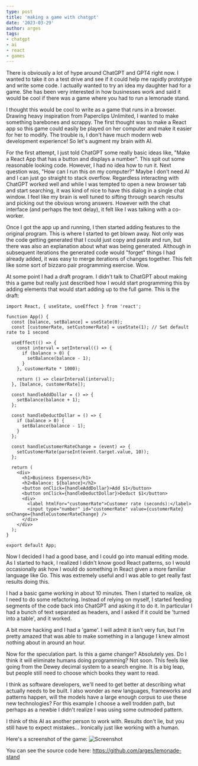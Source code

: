 ```yaml
---
type: post
title: 'making a game with chatgpt'
date: '2023-03-29'
author: arges
tags:
- chatgpt
- ai
- react
- games
---
```


There is obviously a lot of hype around ChatGPT and GPT4 right now. I wanted to
take it on a test drive and see if it could help me rapidly prototype and write
some code. I actually wanted to try an idea my daughter had for a game. She
has been very interested in how businesses work and said it would be cool if
there was a game where you had to run a lemonade stand.

I thought this would be cool to write as a game that runs in a browser.
Drawing heavy inspiration from Paperclips Unlimited, I wanted to make something
barebones and scrappy. The first thought was to make a React app so this game
could easily be played on her computer and make it easier for her to modify.
The trouble is, I don't have much modern web development experience! So let's
augment my brain with AI.

For the first attempt, I just told ChatGPT some really basic ideas like, "Make
a React App that has a button and displays a number". This spit out some reasonable
looking code. However, I had no idea how to run it. Next question was, "How can
I run this on my computer?" Maybe I don't need AI and I can just go straight to
stack overflow. Regardless interacting with ChatGPT worked well and while I was
tempted to open a new browser tab and start searching, it was kind of nice to
have this dialog in a single chat window. I feel like my brain is well tuned to
sifting through search results and picking out the obvious wrong answers.
However with the chat interface (and perhaps the text delay), it felt like I
was talking with a co-worker.

Once I got the app up and running, I then started adding features to the
original program. This is where I started to get blown away. Not only was the code
getting generated that I could just copy and paste and run, but there was also an
explanation about what was being generated. Although in subsequent iterations
the generated code would "forget" things I had already added, it was easy to merge
iterations of changes together. This felt like some sort of bizzaro pair
programming exercise. Wow.

At some point I had a draft program. I didn't talk to ChatGPT about making this
a game but really just described how I would start programming this by adding
elements that would start adding up to the full game. This is the draft:
```
import React, { useState, useEffect } from 'react';

function App() {
  const [balance, setBalance] = useState(0);
  const [customerRate, setCustomerRate] = useState(1); // Set default rate to 1 second

  useEffect(() => {
    const interval = setInterval(() => {
      if (balance > 0) {
        setBalance(balance - 1);
      }
    }, customerRate * 1000);

    return () => clearInterval(interval);
  }, [balance, customerRate]);

  const handleAddDollar = () => {
    setBalance(balance + 1);
  };

  const handleDeductDollar = () => {
    if (balance > 0) {
      setBalance(balance - 1);
    }
  };

  const handleCustomerRateChange = (event) => {
    setCustomerRate(parseInt(event.target.value, 10));
  };

  return (
    <div>
      <h1>Business Expenses</h1>
      <h2>Balance: ${balance}</h2>
      <button onClick={handleAddDollar}>Add $1</button>
      <button onClick={handleDeductDollar}>Deduct $1</button>
      <div>
        <label htmlFor="customerRate">Customer rate (seconds):</label>
        <input type="number" id="customerRate" value={customerRate} onChange={handleCustomerRateChange} />
      </div>
    </div>
  );
}

export default App;
```

Now I decided I had a good base, and I could go into manual editing mode. As I
started to hack, I realized I didn't know good React patterns, so I would
occasionally ask how I would do something in React given a more familiar language
like Go. This was extremely useful and I was able to get really fast results
doing this.

I had a basic game working in about 10 minutes. Then I started to realize, ok I
need to do some refactoring. Instead of relying on myself, I started feeding
segments of the code back into ChatGPT and asking it to do it. In particular I
had a bunch of text separated as headers, and I asked if it could be 'turned
into a table', and it worked.

A bit more hacking and I had a 'game'. I will admit it isn't very fun, but I'm
pretty amazed that was able to make something in a languge I knew almost
nothing about in around an hour. 

Now for the speculation part. Is this a game changer? Absolutely yes. Do I
think it will eliminate humans doing programming? Not soon. This feels like
going from the Dewey decimal system to a search engine. It is a big leap, but
people still need to choose which books they want to read.

I think as software developers, we'll need to get better at describing what
actually needs to be built. I also wonder as new languages, frameworks and
patterns happen, will the models have a large enough corpus to use these new
technologies? For this example I choose a well trodden path, but perhaps as a
newbie I didn't realize I was using some outmoded pattern.

I think of this AI as another person to work with. Results don't lie, but you
still have to expect mistakes... Ironically just like working with a human.

Here's a screenshot of the game:
![Screenshot](/images/game1.png)

You can see the source code here: https://github.com/arges/lemonade-stand
